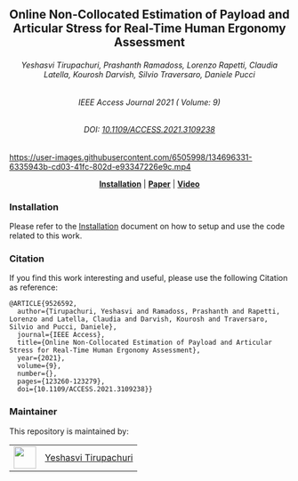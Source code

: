 <div align="center">
  <h2> Online Non-Collocated Estimation of Payload and Articular Stress for Real-Time Human Ergonomy Assessment </h2>
</div>

<div align="center">
  <h6> Yeshasvi Tirupachuri, Prashanth Ramadoss, Lorenzo Rapetti, Claudia Latella, Kourosh Darvish, Silvio Traversaro, Daniele Pucci </h6>
</div>

<div align="center">
  <h6> IEEE Access Journal 2021 ( Volume: 9) </h6>
  <h6> DOI: <a href="https://ieeexplore.ieee.org/abstract/document/9526592" target="_top">10.1109/ACCESS.2021.3109238</a> </h6>
</div>

<p align="center">

https://user-images.githubusercontent.com/6505998/134696331-6335943b-cd03-41fc-802d-e93347226e9c.mp4

</p>

<div align="center">
  <a href="#installation"><b>Installation</b></a> |
  <a href="https://ieeexplore.ieee.org/abstract/document/9526592"><b>Paper</b></a> |
  <a href="https://www.youtube.com/watch?v=6b03DNpNXAk"><b>Video</b></a>
</div>

### Installation

Please refer to the [Installation](./installation.md) document on how to setup and use the code related to this work.

### Citation

If you find this work interesting and useful, please use the following Citation as reference:

```
@ARTICLE{9526592,
  author={Tirupachuri, Yeshasvi and Ramadoss, Prashanth and Rapetti, Lorenzo and Latella, Claudia and Darvish, Kourosh and Traversaro, Silvio and Pucci, Daniele},
  journal={IEEE Access},
  title={Online Non-Collocated Estimation of Payload and Articular Stress for Real-Time Human Ergonomy Assessment},
  year={2021},
  volume={9},
  number={},
  pages={123260-123279},
  doi={10.1109/ACCESS.2021.3109238}}
```

### Maintainer

This repository is maintained by:

| | |
|:---:|:---:|
| [<img src="https://github.com/yeshasvitvs.png" width="40">](https://github.com/yeshasvitvs) | [Yeshasvi Tirupachuri](https://github.com/yeshasvitvs) |

